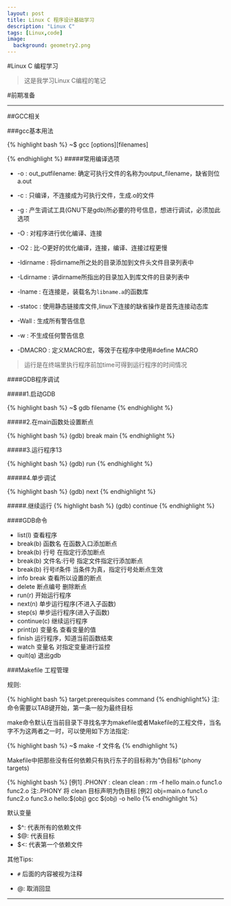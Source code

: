 ```yaml
---
layout: post
title: Linux C 程序设计基础学习
description: "Linux C"
tags: [Linux,code]
image:
  background: geometry2.png
---
```


#Linux C 编程学习

> 这是我学习Linux C编程的笔记

#前期准备

---

##GCC相关


###gcc基本用法
	
{% highlight bash %}
~$ gcc [options][filenames]

{% endhighlight %}
#####常用编译选项
 
 * -o : out_putfilename: 确定可执行文件的名称为output_filename，缺省则位a.out
 
 * -c : 只编译，不连接成为可执行文件，生成.o的文件
 
 * -g : 产生调试工具(GNU下是gdb)所必要的符号信息，想进行调试，必须加此选项
 
 * -O : 对程序进行优化编译、连接
 
 * -O2 : 比-O更好的优化编译，连接，编译、连接过程更慢
 
 * -Idirname : 将dirname所之处的目录添加到文件头文件目录列表中
  
 * -Ldirname : 讲dirname所指出的目录加入到库文件的目录列表中
 
 * -lname : 在连接是，装载名为`libname.a`的函数库
 
 * -statoc : 使用静态链接库文件,linux下连接的缺省操作是首先连接动态库
 
 * -Wall : 生成所有警告信息
 
 * -w : 不生成任何警告信息
 
 * -DMACRO : 定义MACRO宏，等效于在程序中使用#define MACRO
 
  
 > 运行是在终端里执行程序前加time可得到运行程序的时间情况
 
####GDB程序调试

#####1.启动GDB

{% highlight bash %}
~$ gdb filename
{% endhighlight %}

#####2.在main函数处设置断点

{% highlight bash %}
(gdb) break main
{% endhighlight %}

#####3.运行程序13

{% highlight bash %}
(gdb) run
{% endhighlight %}

#####4.单步调试

{% highlight bash %}
(gdb) next
{% endhighlight %}

#####.继续运行
{% highlight bash %}
(gdb) continue
{% endhighlight %}

####GDB命令

* list(l) 查看程序
* break(b) 函数名 在函数入口添加断点
* break(b) 行号 在指定行添加断点
* break(b) 文件名:行号 指定文件指定行添加断点
* break(b) 行号if条件 当条件为真，指定行号处断点生效
* info break 查看所以设置的断点
* delete 断点编号 删除断点
* run(r) 开始运行程序
* next(n) 单步运行程序(不进入子函数)
* step(s) 单步运行程序(进入子函数)
* continue(c) 继续运行程序
* print(p) 变量名 查看变量的值
* finish 运行程序，知道当前函数结束
* watch 变量名 对指定变量进行监控
* quit(q) 退出gdb


###Makefile 工程管理

规则:

{% highlight bash %}
target:prerequisites
	command
{% endhighlight%}
注:命令需要以TAB键开始，第一条一般为最终目标

make命令默认在当前目录下寻找名字为makefile或者Makefile的工程文件，当名字不为这两者之一时，可以使用如下方法指定:

{% highlight bash %}
~$ make -f 文件名
{% endhighlight %}

Makefile中把那些没有任何依赖只有执行东子的目标称为"伪目标"(phony targets)

{% highlight bash %}
[例1]
.PHONY : clean
clean :
	rm -f hello main.o func1.o func2.o
注:.PHONY 将 clean 目标声明为伪目标 
[例2]
obj=main.o func1.o func2.o func3.o
hello:$(obj)
	gcc $(obj) -o hello
{% endhighlight %}

默认变量

* $^: 代表所有的依赖文件
* $@: 代表目标
* $<: 代表第一个依赖文件

其他Tips:

* `#` 后面的内容被视为注释

* @: 取消回显

---







